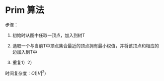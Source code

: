# Prim 算法

步骤：

1) 初始时从图中任取一顶点，加入到树T

2) 选取一个与当前T中顶点集合最近的顶点拥有最小权值，并将该顶点和相应的边加入到T中

3) 重复1）2）

时间复杂度：$O(|V|^2 )$